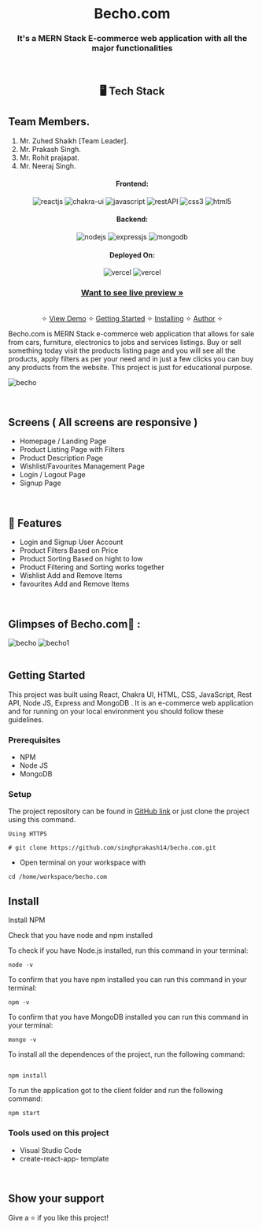 

<h1 align="center">Becho.com</h1>

<h3 align="center">It's a MERN Stack E-commerce web application with all the major functionalities</h3>

<br />

<h2 align="center">🖥️ Tech Stack</h2>


## Team Members.
1.	Mr. Zuhed Shaikh [Team Leader].
2.	Mr. Prakash Singh.
3.	Mr. Rohit prajapat.
4.	Mr. Neeraj Singh.

<h4 align="center">Frontend:</h4>

<p align="center">
  <img src="https://img.shields.io/badge/React-20232A?style=for-the-badge&logo=react&logoColor=61DAFB" alt="reactjs" />
  <img src="https://img.shields.io/badge/Chakra%20UI-3bc7bd?style=for-the-badge&logo=chakraui&logoColor=white" alt="chakra-ui" />
  <img src="https://img.shields.io/badge/JavaScript-323330?style=for-the-badge&logo=javascript&logoColor=F7DF1E" alt="javascript" />
  <img src="https://img.shields.io/badge/Rest_API-02303A?style=for-the-badge&logo=react-router&logoColor=white" alt="restAPI" />
  <img src="https://img.shields.io/badge/CSS3-1572B6?style=for-the-badge&logo=css3&logoColor=white" alt="css3" />
  <img src="https://img.shields.io/badge/HTML5-E34F26?style=for-the-badge&logo=html5&logoColor=white" alt="html5" />
</p>


<h4 align="center">Backend:</h4>

<p align="center">
  <img src="https://img.shields.io/badge/Node.js-339933?style=for-the-badge&logo=nodedotjs&logoColor=white" alt="nodejs" />
  <img src="https://img.shields.io/badge/Express.js-000000?style=for-the-badge&logo=express&logoColor=white" alt="expressjs" />
  <img src="https://img.shields.io/badge/MongoDB-4EA94B?style=for-the-badge&logo=mongodb&logoColor=white" alt="mongodb" />
</p>





<h4 align="center">Deployed On:</h4>

<p align="center">
  <img src="https://img.shields.io/badge/Netlify-00C7B7?style=for-the-badge&logo=netlify&logoColor=white" alt="vercel" />
  <img src="https://img.shields.io/badge/Vercel-430098?style=for-the-badge&logo=vercel&logoColor=white" alt="vercel" />
</p>



<h3 align="center"><a href="https://merry-chaja-eab2ce.netlify.app"><strong>Want to see live preview »</strong></a></h3>

<p align="center">
  <br />&#10023;
  <a href="#Demo">View Demo</a> &#10023;
  <a href="#Getting-Started">Getting Started</a> &#10023; 
  <a href="#Install">Installing</a> &#10023;
  <a href="#Contact">Author</a> &#10023;
</p>


Becho.com is MERN Stack e-commerce web application that allows  for sale from cars, furniture, electronics to jobs and services listings. Buy or sell something today  visit the products listing page and you will see all the products, apply filters as per your need and in just a few clicks you can buy any products from the website. This project is just for educational purpose.



![becho](https://user-images.githubusercontent.com/101583807/204452594-f64b42f8-03d4-45f7-aa70-242e474f649f.png)


<br />

## Screens ( All screens are responsive )
- Homepage / Landing Page
- Product Listing Page with Filters
- Product Description Page
- Wishlist/Favourites Management Page
- Login / Logout Page
- Signup Page


<br />


## 🚀 Features
- Login and Signup User Account
- Product Filters Based on Price
- Product Sorting Based on hight to low
- Product Filtering and Sorting works together 
- Wishlist Add and Remove Items
- favourites Add and Remove Items 
<br />

## Glimpses of Becho.com🙈 :


<table>
  
 ![becho](https://user-images.githubusercontent.com/101583807/204452594-f64b42f8-03d4-45f7-aa70-242e474f649f.png)
  ![becho1](https://user-images.githubusercontent.com/101583807/204453476-4dba7e87-0640-418f-8c30-12bbfe3ef7c7.png)
 
 
</table>


## Getting Started

This project was built using React, Chakra UI, HTML, CSS, JavaScript, Rest API, Node JS, Express and MongoDB . It is an e-commerce web application and for running on your local environment you should follow these guidelines.


### Prerequisites

- NPM
- Node JS
- MongoDB

### Setup


The project repository can be found in [GitHub link](https://github.com/singhprakash14/Becho.com) or just clone the project using this command.


```
Using HTTPS

# git clone https://github.com/singhprakash14/becho.com.git
```

+ Open terminal on your workspace with

```
cd /home/workspace/becho.com
```


## Install

Install NPM

Check that you have node and npm installed

To check if you have Node.js installed, run this command in your terminal:


```
node -v
```

To confirm that you have npm installed you can run this command in your terminal:


```
npm -v
```

To confirm that you have MongoDB installed you can run this command in your terminal:


```
mongo -v
```


To install all the dependences of the project, run the following command:


```

npm install
```


To run the application got to the client folder and run the following command:

```
npm start
```




### Tools used on this project

- Visual Studio Code
- create-react-app- template


<br />


## Show your support

Give a ⭐️ if you like this project!


